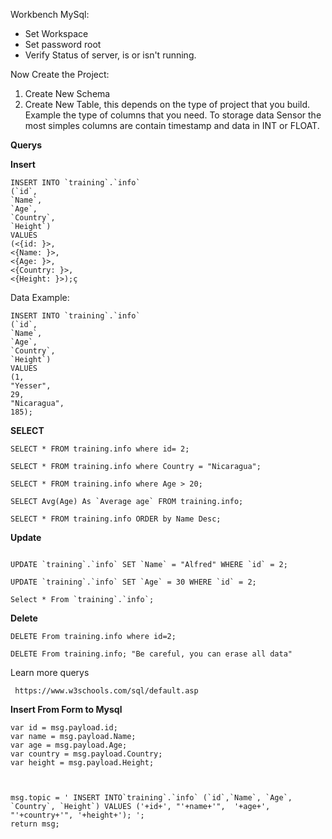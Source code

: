 Workbench MySql:
- Set Workspace
- Set password root
- Verify Status of server, is or isn't running. 

Now Create the Project:

1. Create New Schema
2. Create New Table, this depends on the type of project that you build.
Example the type of columns that you need. 
To storage data Sensor the most simples columns are contain timestamp and data in INT or FLOAT.

**Querys**

**Insert**

 ```
INSERT INTO `training`.`info`
(`id`,
`Name`,
`Age`,
`Country`,
`Height`)
VALUES
(<{id: }>,
<{Name: }>,
<{Age: }>,
<{Country: }>,
<{Height: }>);ç

 ```

 Data Example: 

 ```
INSERT INTO `training`.`info`
(`id`,
`Name`,
`Age`,
`Country`,
`Height`)
VALUES
(1,
"Yesser",
29,
"Nicaragua",
185);
 ```

 **SELECT**

 ```
SELECT * FROM training.info where id= 2;

SELECT * FROM training.info where Country = "Nicaragua";

SELECT * FROM training.info where Age > 20;
 
SELECT Avg(Age) As `Average age` FROM training.info;

SELECT * FROM training.info ORDER by Name Desc;
 ```

**Update**

```

UPDATE `training`.`info` SET `Name` = "Alfred" WHERE `id` = 2;

UPDATE `training`.`info` SET `Age` = 30 WHERE `id` = 2;

Select * From `training`.`info`;

``` 

**Delete**

```
DELETE From training.info where id=2;

DELETE From training.info; "Be careful, you can erase all data"
```
Learn more querys

` https://www.w3schools.com/sql/default.asp`

**Insert From Form to Mysql**

```
var id = msg.payload.id;
var name = msg.payload.Name;
var age = msg.payload.Age;
var country = msg.payload.Country;
var height = msg.payload.Height;



msg.topic = ' INSERT INTO`training`.`info` (`id`,`Name`, `Age`, `Country`, `Height`) VALUES ('+id+', "'+name+'",  '+age+', "'+country+'", '+height+'); ';
return msg;
```